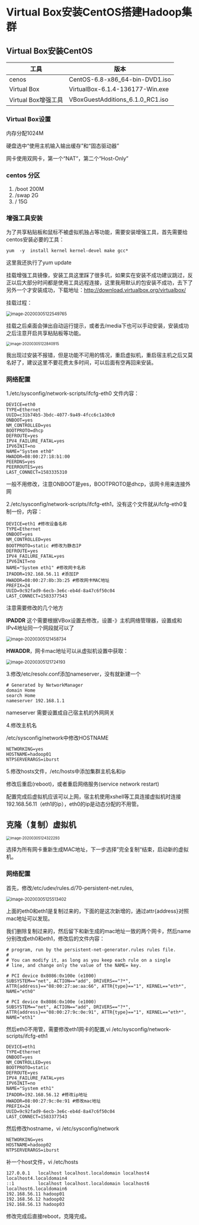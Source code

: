 # Virtual Box安装CentOS搭建Hadoop集群

## Virtual Box安装CentOS

| 工具                | 版本                             |
| ------------------- | -------------------------------- |
| cenos               | CentOS-6.8-x86_64-bin-DVD1.iso   |
| Virtual Box         | VirtualBox-6.1.4-136177-Win.exe  |
| Virtual Box增强工具 | VBoxGuestAdditions_6.1.0_RC1.iso |

### Virtual Box设置

内存分配1024M

硬盘选中“使用主机输入输出缓存”和“固态驱动器”

网卡使用双网卡，第一个“NAT”，第二个“Host-Only”

### centos 分区

1. /boot 200M
2. /swap 2G
3. / 15G

### 增强工具安装

为了共享粘贴板和鼠标不被虚拟机独占等功能，需要安装增强工具，首先需要给centos安装必要的工具：

```shel
yum  -y  install kernel kernel-devel make gcc*
```

这里我还执行了yum update

挂载增强工具镜像，安装工具这里踩了很多坑，如果实在安装不成功建议跳过，反正以后大部分时间都是使用工具远程连接，这里我用默认的包安装不成功，去下了另外一个才安装成功，下载地址：http://download.virtualbox.org/virtualbox/

挂载过程：

<img src="https://irmp.github.io/images/image-20200305122549765.png" alt="image-20200305122549765" style="zoom:80%;" />

挂载之后桌面会弹出自动运行提示，或者去/media下也可以手动安装，安装成功之后注意开启共享粘贴板等功能。

<img src="https://irmp.github.io/images/image-20200305122840915.png" alt="image-20200305122840915" style="zoom:70%;" />

我出现过安装不报错，但是功能不可用的情况，重启虚拟机，重启宿主机之后又莫名好了，建议这里不要花费太多时间，可以后面有空再回来安装。

### 网络配置

1./etc/sysconfig/network-scripts/ifcfg-eth0 文件内容：

```shell
DEVICE=eth0
TYPE=Ethernet
UUID=c31b74b5-3bdc-4077-9a49-4fcc6c1a30c0
ONBOOT=yes
NM_CONTROLLED=yes
BOOTPROTO=dhcp
DEFROUTE=yes
IPV4_FAILURE_FATAL=yes
IPV6INIT=no
NAME="System eth0"
HWADDR=08:00:27:18:b1:00
PEERDNS=yes
PEERROUTES=yes
LAST_CONNECT=1583335310
```

一般不用修改，注意ONBOOT是yes，BOOTPROTO是dhcp，该网卡用来连接外网

2./etc/sysconfig/network-scripts/ifcfg-eth1，没有这个文件就从ifcfg-eth0复制一份，内容：

```shell
DEVICE=eth1 #修改设备名称
TYPE=Ethernet
ONBOOT=yes
NM_CONTROLLED=yes
BOOTPROTO=static #修改为静态IP
DEFROUTE=yes
IPV4_FAILURE_FATAL=yes
IPV6INIT=no
NAME="System eth1" #修改网卡名称
IPADDR=192.168.56.11 #添加IP
HWADDR=08:00:27:8b:3b:25 #修改网卡MAC地址
PREFIX=24
UUID=9c92fad9-6ecb-3e6c-eb4d-8a47c6f50c04
LAST_CONNECT=1583377543
```

注意需要修改的几个地方

**IPADDR** 这个需要根据VBox设置去修改，设置-》主机网络管理器，设置成和IPv4地址同一个网段就可以了

<img src="https://irmp.github.io/images/image-20200305121458734.png" alt="image-20200305121458734" style="zoom: 80%;" />

**HWADDR**，网卡mac地址可以从虚拟机设置中获取：

<img src="https://irmp.github.io/images/image-20200305121724193.png" alt="image-20200305121724193" style="zoom:80%;" />

3.修改/etc/resolv.conf添加nameserver，没有就新建一个

```shell
# Generated by NetworkManager
domain Home
search Home
nameserver 192.168.1.1
```

nameserver 需要设置成自己宿主机的外网网关

4.修改主机名

/etc/sysconfig/network中修改HOSTNAME

```shell
NETWORKING=yes
HOSTNAME=hadoop01
NTPSERVERARGS=iburst
```

5.修改hosts文件，/etc/hosts中添加集群主机名和ip

修改后重启(reboot)，或者重启网络服务(service network restart) 

配置完成后虚拟机应该可以上网，宿主机使用xshell等工具连接虚拟机时连接192.168.56.11（eth1的ip），eth0的ip是动态分配的不用管。



## 克隆（复制）虚拟机

<img src="https://irmp.github.io/images/image-20200305124322293.png" alt="image-20200305124322293" style="zoom:70%;" />

选择为所有网卡重新生成MAC地址，下一步选择”完全复制“结束，启动新的虚拟机。

### 网络配置

首先，修改/etc/udev/rules.d/70-persistent-net.rules,

<img src="https://irmp.github.io/images/image-20200305125513402.png" alt="image-20200305125513402" style="zoom: 80%;" />

上面的eth0和eth1是复制过来的，下面的是这次新增的，通过attr{address}对照mac地址可以发现。

我们删除复制过来的，然后留下和新生成的mac地址一致的两个网卡，然后name分别改成eth0和eth1，修改后的文件内容：

```shell
# program, run by the persistent-net-generator.rules rules file.
#
# You can modify it, as long as you keep each rule on a single
# line, and change only the value of the NAME= key.

# PCI device 0x8086:0x100e (e1000)
SUBSYSTEM=="net", ACTION=="add", DRIVERS=="?*", ATTR{address}=="08:00:27:ae:aa:66", ATTR{type}=="1", KERNEL=="eth*", NAME="eth0"

# PCI device 0x8086:0x100e (e1000)
SUBSYSTEM=="net", ACTION=="add", DRIVERS=="?*", ATTR{address}=="08:00:27:9c:0e:91", ATTR{type}=="1", KERNEL=="eth*", NAME="eth1"
```

然后eth0不用管，需要修改eth1网卡的配置,vi /etc/sysconfig/network-scripts/ifcfg-eth1

```shell
DEVICE=eth1
TYPE=Ethernet
ONBOOT=yes
NM_CONTROLLED=yes
BOOTPROTO=static
DEFROUTE=yes
IPV4_FAILURE_FATAL=yes
IPV6INIT=no
NAME="System eth1"
IPADDR=192.168.56.12 #修改ip地址
HWADDR=08:00:27:9c:0e:91 #修改mac地址
PREFIX=24
UUID=9c92fad9-6ecb-3e6c-eb4d-8a47c6f50c04
LAST_CONNECT=1583377543
```

然后修改hostname，vi /etc/sysconfig/network

```shell
NETWORKING=yes
HOSTNAME=hadoop02
NTPSERVERARGS=iburst
```

补一个host文件，vi /etc/hosts

```shell
127.0.0.1   localhost localhost.localdomain localhost4 localhost4.localdomain4
::1         localhost localhost.localdomain localhost6 localhost6.localdomain6
192.168.56.11 hadoop01
192.168.56.12 hadoop02
192.168.56.13 hadoop03
```

修改完成后直接reboot，克隆完成。
